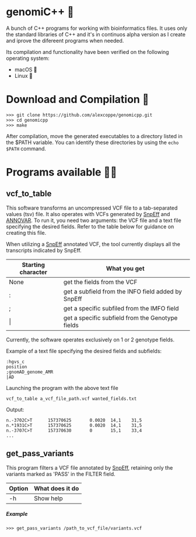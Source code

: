 # genomiC++ :dna:
A bunch of C++ programs for working with bioinformatics files. It uses only the standard libraries of C++ and it's in continuos alpha version as I create and iprove the difereent programs when needed.

Its compilation and functionality have been verified on the following operating system:

- macOS :green_apple:
- Linux :penguin:


# Download and Compilation :floppy_disk:

```console
>>> git clone https://github.com/alexcoppe/genomicpp.git
>>> cd genomicpp
>>> make
```

After compilation, move the generated executables to a directory listed in the $PATH variable. You can identify these directories by using the ```echo $PATH``` command.

# Programs available :man_technologist:

## vcf_to_table

This software transforms an uncompressed VCF file to a tab-separated values (tsv) file. It also operates with VCFs generated by [SnpEff](https://pcingola.github.io/SnpEff/) and [ANNOVAR](https://annovar.openbioinformatics.org/en/latest/). To run it, you need two arguments: the VCF file and a text file specifying the desired fields. Refer to the table below for guidance on creating this file.

When utilizing a [SnpEff](https://pcingola.github.io/SnpEff/) annotated VCF, the tool currently displays all the transcripts indicated by SnpEff.

Starting character | What you get
------------ | -------------
None | get the fields from the VCF
 : | get a subfield from the INFO field added by SnpEff
 ; | get a specific subfiled from the IMFO field 
 \| | get a specific subfield from the Genotype fields 

Currently, the software operates exclusively on 1 or 2 genotype fields.

Example of a text file specifying the desired fields and subfields:

```console
:hgvs_c
position
;gnomAD_genome_AMR
|AD
```

Launching the program with the above text file

```console
vcf_to_table a_vcf_file_path.vcf wanted_fields.txt
```

Output:

```console
n.-3702C>T      157370625       0.0020  14,1    31,5
n.*1931C>T      157370625       0.0020  14,1    31,5
n.-3707C>T      157370630       0       15,1    33,4
...
```


## get_pass_variants

This program filters a VCF file annotated by [SnpEff](https://pcingola.github.io/SnpEff/), retaining only the variants marked as 'PASS' in the FILTER field.

Option | What does it do
------------ | -------------
-h | Show help

##### Example

```console
>>> get_pass_variants /path_to_vcf_file/variants.vcf
```
